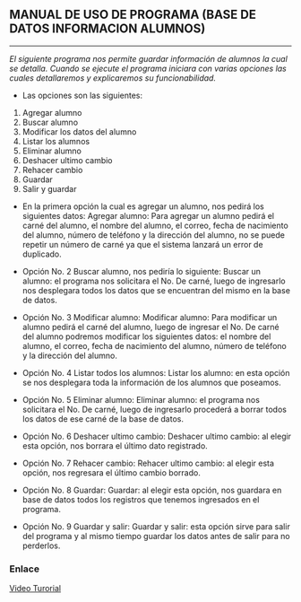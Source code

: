 ## MANUAL DE USO DE PROGRAMA (BASE DE DATOS INFORMACION  ALUMNOS)
___

*El siguiente programa nos permite guardar información de alumnos la cual se detalla.*
*Cuando se ejecute el programa iniciara con varias opciones las cuales detallaremos y explicaremos su funcionabilidad.*

* Las opciones son las siguientes:

1.	Agregar alumno
2.	Buscar alumno
3.	Modificar los datos del alumno
4.	Listar los alumnos
5.	Eliminar alumno
6.	Deshacer ultimo cambio
7.	Rehacer cambio
8.	Guardar
9.	Salir y guardar

* En la primera opción la cual es agregar un alumno, nos pedirá los siguientes datos:
Agregar alumno: Para agregar un alumno pedirá el carné del alumno, el nombre del alumno, el correo, fecha de nacimiento del alumno, número de teléfono y la dirección del alumno, no se puede repetir un número de carné ya que el sistema lanzará un error de duplicado.

* Opción No. 2 Buscar alumno, nos pediría lo siguiente:
Buscar un alumno: el programa nos solicitara el No. De carné, luego de ingresarlo nos desplegara todos los datos que se encuentran del mismo en la base de datos.
* Opción No. 3 Modificar alumno:
Modificar alumno: Para modificar un alumno pedirá el carné del alumno, luego de ingresar el No. De carné del alumno podremos modificar los siguientes datos: el nombre del alumno, el correo, fecha de nacimiento del alumno, número de teléfono y la dirección del alumno.

* Opción No. 4 Listar todos los alumnos:
Listar los alumno: en esta opción se nos desplegara toda la información de los alumnos que poseamos.

* Opción No. 5 Eliminar alumno:
Eliminar alumno: el programa nos solicitara el No. De carné, luego de ingresarlo procederá a borrar todos los datos de ese carné de la base de datos.

* Opción No. 6 Deshacer ultimo cambio:
Deshacer ultimo cambio: al elegir esta opción, nos borrara el último dato registrado.

* Opción No. 7 Rehacer cambio:
Rehacer ultimo cambio: al elegir esta opción, nos regresara el último cambio borrado.

* Opción No. 8 Guardar:
Guardar: al elegir esta opción, nos guardara en base de datos todos los registros que tenemos ingresados en el programa.

* Opción No. 9 Guardar y salir:
Guardar y salir: esta opción sirve para salir del programa y al mismo tiempo guardar los datos antes de salir para no perderlos.

### Enlace
[Video Turorial](https://youtu.be/-t54coyQrwk)

